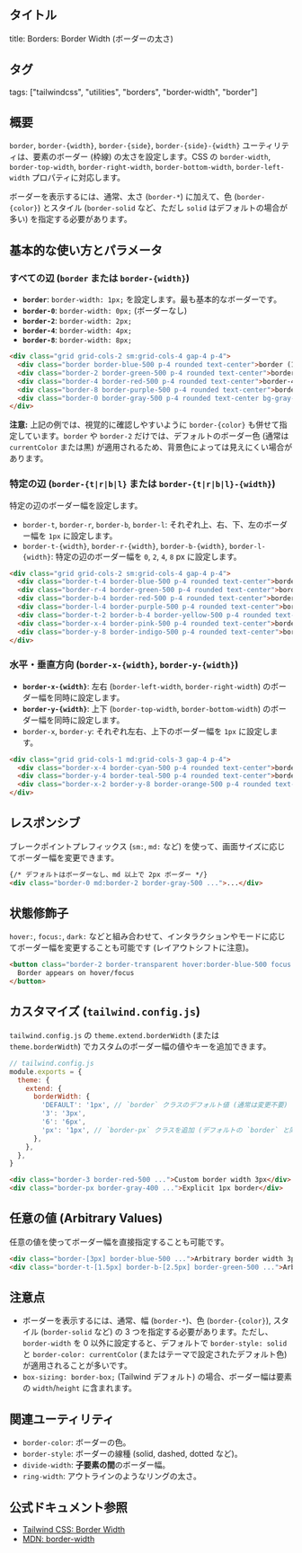 ## タイトル
title: Borders: Border Width (ボーダーの太さ)

## タグ
tags: ["tailwindcss", "utilities", "borders", "border-width", "border"]

## 概要
`border`, `border-{width}`, `border-{side}`, `border-{side}-{width}` ユーティリティは、要素のボーダー (枠線) の太さを設定します。CSS の `border-width`, `border-top-width`, `border-right-width`, `border-bottom-width`, `border-left-width` プロパティに対応します。

ボーダーを表示するには、通常、太さ (`border-*`) に加えて、色 (`border-{color}`) とスタイル (`border-solid` など、ただし `solid` はデフォルトの場合が多い) を指定する必要があります。

## 基本的な使い方とパラメータ

### すべての辺 (`border` または `border-{width}`)

*   **`border`**: `border-width: 1px;` を設定します。最も基本的なボーダーです。
*   **`border-0`**: `border-width: 0px;` (ボーダーなし)
*   **`border-2`**: `border-width: 2px;`
*   **`border-4`**: `border-width: 4px;`
*   **`border-8`**: `border-width: 8px;`

```html
<div class="grid grid-cols-2 sm:grid-cols-4 gap-4 p-4">
  <div class="border border-blue-500 p-4 rounded text-center">border (1px)</div>
  <div class="border-2 border-green-500 p-4 rounded text-center">border-2</div>
  <div class="border-4 border-red-500 p-4 rounded text-center">border-4</div>
  <div class="border-8 border-purple-500 p-4 rounded text-center">border-8</div>
  <div class="border-0 border-gray-500 p-4 rounded text-center bg-gray-100 dark:bg-gray-800">border-0 (No border)</div>
</div>
```
**注意:** 上記の例では、視覚的に確認しやすいように `border-{color}` も併せて指定しています。`border` や `border-2` だけでは、デフォルトのボーダー色 (通常は `currentColor` または黒) が適用されるため、背景色によっては見えにくい場合があります。

### 特定の辺 (`border-{t|r|b|l}` または `border-{t|r|b|l}-{width}`)

特定の辺のボーダー幅を設定します。

*   `border-t`, `border-r`, `border-b`, `border-l`: それぞれ上、右、下、左のボーダー幅を `1px` に設定します。
*   `border-t-{width}`, `border-r-{width}`, `border-b-{width}`, `border-l-{width}`: 特定の辺のボーダー幅を `0`, `2`, `4`, `8` px に設定します。

```html
<div class="grid grid-cols-2 sm:grid-cols-4 gap-4 p-4">
  <div class="border-t-4 border-blue-500 p-4 rounded text-center">border-t-4</div>
  <div class="border-r-4 border-green-500 p-4 rounded text-center">border-r-4</div>
  <div class="border-b-4 border-red-500 p-4 rounded text-center">border-b-4</div>
  <div class="border-l-4 border-purple-500 p-4 rounded text-center">border-l-4</div>
  <div class="border-t-2 border-b-4 border-yellow-500 p-4 rounded text-center">t-2, b-4</div>
  <div class="border-x-4 border-pink-500 p-4 rounded text-center">border-x-4 (left & right)</div> {/* border-x-* は後述 */}
  <div class="border-y-8 border-indigo-500 p-4 rounded text-center">border-y-8 (top & bottom)</div> {/* border-y-* は後述 */}
</div>
```

### 水平・垂直方向 (`border-x-{width}`, `border-y-{width}`)

*   **`border-x-{width}`**: 左右 (`border-left-width`, `border-right-width`) のボーダー幅を同時に設定します。
*   **`border-y-{width}`**: 上下 (`border-top-width`, `border-bottom-width`) のボーダー幅を同時に設定します。
*   `border-x`, `border-y`: それぞれ左右、上下のボーダー幅を `1px` に設定します。

```html
<div class="grid grid-cols-1 md:grid-cols-3 gap-4 p-4">
  <div class="border-x-4 border-cyan-500 p-4 rounded text-center">border-x-4</div>
  <div class="border-y-4 border-teal-500 p-4 rounded text-center">border-y-4</div>
  <div class="border-x-2 border-y-8 border-orange-500 p-4 rounded text-center">x-2, y-8</div>
</div>
```

## レスポンシブ

ブレークポイントプレフィックス (`sm:`, `md:` など) を使って、画面サイズに応じてボーダー幅を変更できます。

```html
{/* デフォルトはボーダーなし、md 以上で 2px ボーダー */}
<div class="border-0 md:border-2 border-gray-500 ...">...</div>
```

## 状態修飾子

`hover:`, `focus:`, `dark:` などと組み合わせて、インタラクションやモードに応じてボーダー幅を変更することも可能です (レイアウトシフトに注意)。

```html
<button class="border-2 border-transparent hover:border-blue-500 focus:border-green-500 ...">
  Border appears on hover/focus
</button>
```

## カスタマイズ (`tailwind.config.js`)

`tailwind.config.js` の `theme.extend.borderWidth` (または `theme.borderWidth`) でカスタムのボーダー幅の値やキーを追加できます。

```javascript
// tailwind.config.js
module.exports = {
  theme: {
    extend: {
      borderWidth: {
        'DEFAULT': '1px', // `border` クラスのデフォルト値 (通常は変更不要)
        '3': '3px',
        '6': '6px',
        'px': '1px', // `border-px` クラスを追加 (デフォルトの `border` と同じだが明示的)
      },
    },
  },
}
```

```html
<div class="border-3 border-red-500 ...">Custom border width 3px</div>
<div class="border-px border-gray-400 ...">Explicit 1px border</div>
```

## 任意の値 (Arbitrary Values)

任意の値を使ってボーダー幅を直接指定することも可能です。

```html
<div class="border-[3px] border-blue-500 ...">Arbitrary border width 3px</div>
<div class="border-t-[1.5px] border-b-[2.5px] border-green-500 ...">Arbitrary top/bottom width</div>
```

## 注意点

*   ボーダーを表示するには、通常、幅 (`border-*`)、色 (`border-{color}`), スタイル (`border-solid` など) の 3 つを指定する必要があります。ただし、`border-width` を 0 以外に設定すると、デフォルトで `border-style: solid` と `border-color: currentColor` (またはテーマで設定されたデフォルト色) が適用されることが多いです。
*   `box-sizing: border-box;` (Tailwind デフォルト) の場合、ボーダー幅は要素の `width`/`height` に含まれます。

## 関連ユーティリティ

*   `border-color`: ボーダーの色。
*   `border-style`: ボーダーの線種 (solid, dashed, dotted など)。
*   `divide-width`: **子要素の間**のボーダー幅。
*   `ring-width`: アウトラインのようなリングの太さ。

## 公式ドキュメント参照
*   [Tailwind CSS: Border Width](https://tailwindcss.com/docs/border-width)
*   [MDN: border-width](https://developer.mozilla.org/en-US/docs/Web/CSS/border-width)